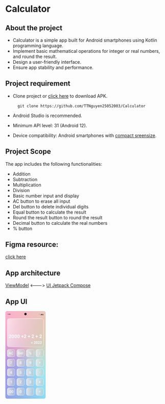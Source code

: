 # Calculator
## About the project
* Calculator is a simple app built for Android smartphones using Kotlin programming language.
* Implement basic mathematical operations for integer or real numbers, and round the result.
* Design a user-friendly interface.
* Ensure app stability and performance.

## Project requirement
* Clone project or [click here](https://drive.usercontent.google.com/download?id=1UerHkxQkbX2yOu2nFUmbV1HZLBZijbfk&export=download&authuser=0&confirm=t&uuid=4208e521-8a31-4f6f-be16-8295ab33b772&at=APZUnTWvAAajBaJSD3YkEyapoVum:1701352414244) to download APK.
  
        git clone https://github.com/TTNguyen25052003/Calculator
* Android Studio is recommended.
* Minimum API level: 31 (Android 12).
* Device compatibility: Android smartphones with [compact sreensize](https://developer.android.com/guide/topics/large-screens/support-different-screen-sizes).

## Project Scope
The app includes the following functionalities:
* Addition
* Subtraction
* Multiplication
* Division
* Basic number input and display
* AC button to erase all input
* Del button to delete individual digits
* Equal button to calculate the result
* Round the result button to round the result
* Decimal button to calculate the real numbers
* % button

## Figma resource: 
[click here](https://www.figma.com/file/jWRy1J4ND5o25o0G9TjfNd/Calculator-app?type=design&node-id=0%3A1&mode=design&t=a74ZqLly6HD2X2rw-1)

## App architecture
[ViewModel](https://developer.android.com/topic/libraries/architecture/viewmodel) <---> [UI Jetpack Compose](https://developer.android.com/jetpack/compose)

## App UI
<p align="left">
  <img src="https://github.com/TTNguyen25052003/Calculator/blob/master/App%20screen.png" alt="Calculator screen app" width="25%" height="25%">
</p>
